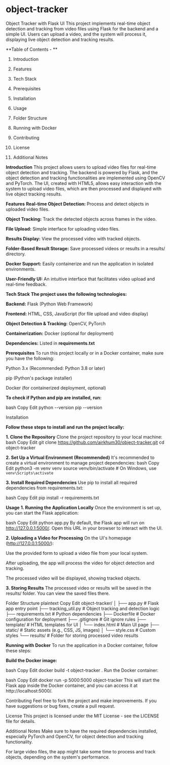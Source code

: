 # object-tracker
Object Tracker with Flask UI
This project implements real-time object detection and tracking from video files using Flask for the backend and a simple UI. Users can upload a video, and the system will process it, displaying live object detection and tracking results.

**Table of Contents - **
  1. Introduction
  
  2. Features
  
  3. Tech Stack
  
  4. Prerequisites
  
  5. Installation
  
  6. Usage
  
  7. Folder Structure
  
  8. Running with Docker
  
  9. Contributing
  
  10. License
  
  11. Additional Notes

**Introduction**
This project allows users to upload video files for real-time object detection and tracking. The backend is powered by Flask, and the object detection and tracking functionalities are implemented using OpenCV and PyTorch. The UI, created with HTML5, allows easy interaction with the system to upload video files, which are then processed and displayed with live object tracking results.

**Features**
**Real-time Object Detection:** Process and detect objects in uploaded video files.

**Object Tracking:** Track the detected objects across frames in the video.

**File Upload:** Simple interface for uploading video files.

**Results Display:** View the processed video with tracked objects.

**Folder-Based Result Storage:** Save processed videos or results in a results/ directory.

**Docker Support:** Easily containerize and run the application in isolated environments.

**User-Friendly UI:** An intuitive interface that facilitates video upload and real-time feedback.

**Tech Stack**
**The project uses the following technologies:**

**Backend:** Flask (Python Web Framework)

**Frontend:** HTML, CSS, JavaScript (for file upload and video display)

**Object Detection & Tracking:** OpenCV, PyTorch

**Containerization:** Docker (optional for deployment)

**Dependencies:** Listed in **requirements.txt**

**Prerequisites**
To run this project locally or in a Docker container, make sure you have the following:

Python 3.x (Recommended: Python 3.8 or later)

pip (Python's package installer)

Docker (for containerized deployment, optional)

**To check if Python and pip are installed, run:**

bash
Copy
Edit
python --version
pip --version

Installation

**Follow these steps to install and run the project locally:**

**1. Clone the Repository**
Clone the project repository to your local machine:
bash
Copy
Edit
git clone https://github.com/airkhum30/object-tracker.git
cd object-tracker

**2. Set Up a Virtual Environment (Recommended)**
It's recommended to create a virtual environment to manage project dependencies:
bash
Copy
Edit
python3 -m venv venv
source venv/bin/activate  # On Windows, use `venv\Scripts\activate`

**3. Install Required Dependencies**
Use pip to install all required dependencies from requirements.txt:

bash
Copy
Edit
pip install -r requirements.txt

**Usage**
**1. Running the Application Locally**
Once the environment is set up, you can start the Flask application:

bash
Copy
Edit
python app.py
By default, the Flask app will run on http://127.0.0.1:5000/. Open this URL in your browser to interact with the UI.

**2. Uploading a Video for Processing**
On the UI's homepage (http://127.0.0.1:5000/):

Use the provided form to upload a video file from your local system.

After uploading, the app will process the video for object detection and tracking.

The processed video will be displayed, showing tracked objects.

**3. Storing Results**
The processed video or results will be saved in the results/ folder. You can view the saved files there.

Folder Structure
plaintext
Copy
Edit
object-tracker/
│
├── app.py                # Flask app entry point
├── tracking_util.py      # Object tracking and detection logic
├── requirements.txt      # Python dependencies
├── Dockerfile            # Docker configuration for deployment
├── .gitignore            # Git ignore rules
├── template/             # HTML templates for UI
│   └── index.html        # Main UI page
├── static/               # Static assets (e.g., CSS, JS, images)
│   └── style.css         # Custom styles
└── results/              # Folder for storing processed video results

**Running with Docker**
To run the application in a Docker container, follow these steps:

**Build the Docker image:**

bash
Copy
Edit
docker build -t object-tracker .
Run the Docker container:

bash
Copy
Edit
docker run -p 5000:5000 object-tracker
This will start the Flask app inside the Docker container, and you can access it at http://localhost:5000/.

Contributing
Feel free to fork the project and make improvements. If you have suggestions or bug fixes, create a pull request.

License
This project is licensed under the MIT License - see the LICENSE file for details.

Additional Notes
Make sure to have the required dependencies installed, especially PyTorch and OpenCV, for object detection and tracking functionality.

For large video files, the app might take some time to process and track objects, depending on the system's performance.
